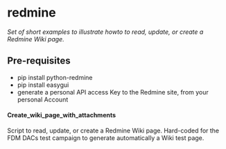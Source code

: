 # redmine
*Set of short examples to illustrate howto to read, update, or create a Redmine Wiki page.*

## Pre-requisites
- pip install python-redmine
- pip install easygui
- generate a personal API access Key to the Redmine site, from your personal Account

#### Create_wiki_page_with_attachments
Script to read, update, or create a Redmine Wiki page.
Hard-coded for the FDM DACs test campaign to generate automatically a Wiki test page.


